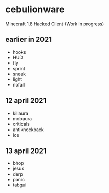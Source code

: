 # cebulionware
Minecraft 1.8 Hacked Client
(Work in progress)

## earlier in 2021
* hooks
* HUD
* fly
* sprint
* sneak
* light
* nofall
## 12 april 2021
* killaura
* mobaura
* criticals
* antiknockback
* ice
## 13 april 2021
* bhop
* jesus
* derp
* panic
* tabgui
